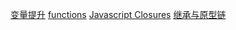 [变量提升](https://developer.mozilla.org/zh-CN/docs/Glossary/Hoisting)
[functions](https://developer.mozilla.org/zh-CN/docs/Web/JavaScript/Guide/Functions#this%E7%9A%84%E8%AF%8D%E6%B3%95)
[Javascript Closures](http://jibbering.com/faq/notes/closures/)
[继承与原型链](https://developer.mozilla.org/zh-CN/docs/Web/JavaScript/Inheritance_and_the_prototype_chain)

